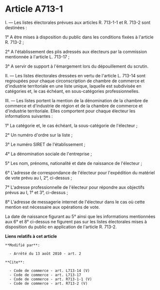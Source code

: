 # Article A713-1

I. ― Les listes électorales prévues aux articles R. 713-1-1 et R. 713-2 sont destinées : 

1° A être mises à disposition du public dans les conditions fixées à l'article R. 713-2 ; 

2° A l'établissement des plis adressés aux électeurs par la commission mentionnée à l'article L. 713-17 ; 

3° A servir de support à l'émargement lors du dépouillement du scrutin. 

II. ― Les listes électorales dressées en vertu de l'article L. 713-14 sont regroupées pour chaque circonscription de chambre
de commerce et d'industrie territoriale en une liste unique, laquelle est subdivisée en catégories et, le cas échéant, en
sous-catégories professionnelles. 

III. ― Les listes portent la mention de la dénomination de la chambre de commerce et d'industrie de région et de la chambre
de commerce et d'industrie territoriale. Elles comportent pour chaque électeur les informations suivantes : 

1° La catégorie et, le cas échéant, la sous-catégorie de l'électeur ; 

2° Un numéro d'ordre sur la liste ; 

3° Le numéro SIRET de l'établissement ; 

4° La dénomination sociale de l'entreprise ; 

5° Les nom, prénoms, nationalité et date de naissance de l'électeur ; 

6° L'adresse de correspondance de l'électeur pour l'expédition du matériel de vote prévu au I, 2°, ci-dessus ; 

7° L'adresse professionnelle de l'électeur pour répondre aux objectifs prévus au I, 1° et 3°, ci-dessus ; 

8° L'adresse de messagerie internet de l'électeur dans le cas où cette mention est nécessaire aux opérations de vote. 

La date de naissance figurant au 5° ainsi que les informations mentionnées aux 6° et 8° ci-dessus ne figurent pas sur les
listes électorales mises à disposition du public en application de l'article R. 713-2.

**Liens relatifs à cet article**

	**Modifié par**:

	  - Arrêté du 13 août 2010 - art. 2

	**Cite**:

	  - Code de commerce - art. L713-14 (V)
	  - Code de commerce - art. L713-17
	  - Code de commerce - art. R713-1-1 (V)
	  - Code de commerce - art. R713-2 (V)
